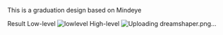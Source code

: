
This is a graduation design based on Mindeye

Result
Low-level
![lowlevel](https://github.com/user-attachments/assets/2ae2b0e6-46f0-44b0-9846-bb1f008c19da) 
High-level
![Uploading dreamshaper.png…]()
